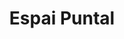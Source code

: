 ---
layout: place
pid: espai-puntal
title: "Espai Puntal"
description: ""
address: ""
category: "cafe"
latlng:
- 41.386528
- 2.1799483
location: unknown
---